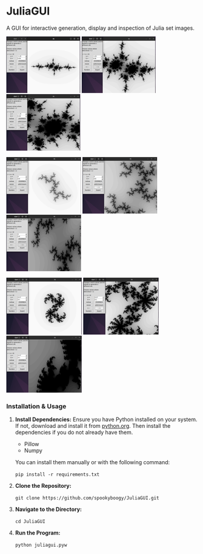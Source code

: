 # JuliaGUI
A GUI for interactive generation, display and inspection of Julia set images. 



![alt](screenshots/.thumbnails/rabbit1_small.png) ![alt](screenshots/.thumbnails/rabbit2_small.png) ![alt](screenshots/.thumbnails/rabbit3_small.png) 

![alt](screenshots/.thumbnails/dendrite1_small.png) ![alt](screenshots/.thumbnails/dendrite2_small.png) ![alt](screenshots/.thumbnails/dendrite3_small.png) 

![alt](screenshots/.thumbnails/dragon1_small.png) ![alt](screenshots/.thumbnails/dragon2_small.png) ![alt](screenshots/.thumbnails/dragon3_small.png) 


### Installation & Usage

1. **Install Dependencies:**
Ensure you have Python installed on your system. If not, download and install it from [python.org](https://www.python.org/downloads/). Then install the dependencies if you do not already have them.

    - Pillow
    - Numpy

    You can install them manually or with the following command:

    `pip install -r requirements.txt`

2. **Clone the Repository:**

    `git clone https://github.com/spookyboogy/JuliaGUI.git`

3. **Navigate to the Directory:**

    `cd JuliaGUI`

4. **Run the Program:**

    `python juliagui.pyw`
